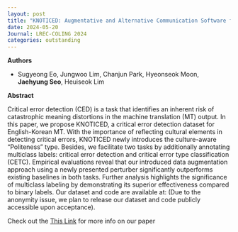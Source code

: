```yaml
---
layout: post
title: "KNOTICED: Augmentative and Alternative Communication Software for Language Developmental Disabilities (LREC-COLING 2024)"
date: 2024-05-20
Journal: LREC-COLING 2024
categories: outstanding
---
```


**Authors**
- Sugyeong Eo, Jungwoo Lim, Chanjun Park, Hyeonseok Moon, **Jaehyung Seo**, Heuiseok Lim

**Abstract**

Critical error detection (CED) is a task that identifies an inherent risk of catastrophic meaning distortions in the
machine translation (MT) output. In this paper, we propose KNOTICED, a critical error detection dataset for
English-Korean MT. With the importance of reflecting cultural elements in detecting critical errors, KNOTICED
newly introduces the culture-aware “Politeness” type. Besides, we facilitate two tasks by additionally annotating
multiclass labels: critical error detection and critical error type classification (CETC). Empirical evaluations reveal that
our introduced data augmentation approach using a newly presented perturber significantly outperforms existing
baselines in both tasks. Further analysis highlights the significance of multiclass labeling by demonstrating its
superior effectiveness compared to binary labels. Our dataset and code are available at: (Due to the anonymity
issue, we plan to release our dataset and code publicly accessible upon acceptance).

Check out the [This Link][DOI] for more info on our paper

[DOI]: TBD

